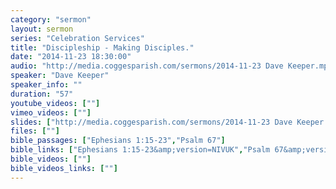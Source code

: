```yaml
---
category: "sermon"
layout: sermon
series: "Celebration Services"
title: "Discipleship - Making Disciples."
date: "2014-11-23 18:30:00"
audio: "http://media.coggesparish.com/sermons/2014-11-23 Dave Keeper.mp3"
speaker: "Dave Keeper"
speaker_info: ""
duration: "57"
youtube_videos: [""]
vimeo_videos: [""]
slides: ["http://media.coggesparish.com/sermons/2014-11-23 Dave Keeper.pdf"]
files: [""]
bible_passages: ["Ephesians 1:15-23","Psalm 67"]
bible_links: ["Ephesians 1:15-23&amp;version=NIVUK","Psalm 67&amp;version=NIVUK"]
bible_videos: [""]
bible_videos_links: [""]
---
```

